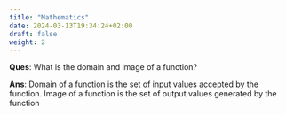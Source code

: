 ```yaml
---
title: "Mathematics"
date: 2024-03-13T19:34:24+02:00
draft: false
weight: 2
---
```


**Ques**: What is the domain and image of a function?

**Ans**: Domain of a function is the set of input values accepted by the function. Image of a function is the set of output values generated by the function


